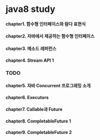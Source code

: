 # java8 study

#### chapter1. 함수형 인터페이스와 람다 표현식 
#### chapter2. 자바에서 제공하는 함수형 인터페이스
#### chapter3. 메소드 레퍼런스
#### chapter4. Stream API 1
### TODO
#### chapter5. 자바 Concurrent 프로그래밍 소개
#### chapter6. Executors
#### chapter7. Callable과 Future
#### chapter8. CompletableFuture 1
#### chapter9. CompletableFuture 2
